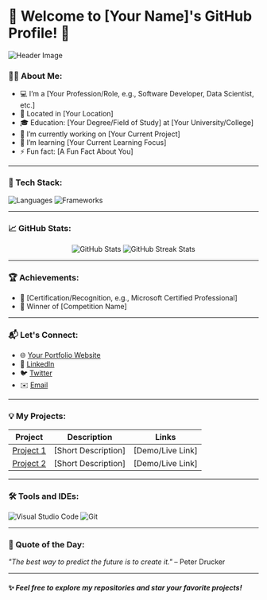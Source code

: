 # 🌟 Welcome to [Your Name]'s GitHub Profile! 🌟

![Header Image](https://your-image-link.com) <!-- Optional -->

### 👨‍💻 About Me:
- 💻 I’m a [Your Profession/Role, e.g., Software Developer, Data Scientist, etc.]
- 📍 Located in [Your Location]
- 🎓 Education: [Your Degree/Field of Study] at [Your University/College]
- 🔭 I’m currently working on [Your Current Project]
- 🌱 I’m learning [Your Current Learning Focus]
- ⚡ Fun fact: [A Fun Fact About You]

---

### 🔧 Tech Stack:
![Languages](https://img.shields.io/badge/Languages-HTML/CSS/JS-blue) ![Frameworks](https://img.shields.io/badge/Frameworks-React/Node.js-red) <!-- Add relevant badges -->

---

### 📈 GitHub Stats:
<div align="center">
  <img src="https://github-readme-stats.vercel.app/api?username=your-username&show_icons=true&theme=radical" alt="GitHub Stats" />
  <img src="https://github-readme-streak-stats.herokuapp.com/?user=your-username&theme=radical" alt="GitHub Streak Stats" />
</div>

---

### 🏆 Achievements:
- 🏅 [Certification/Recognition, e.g., Microsoft Certified Professional]
- 🥇 Winner of [Competition Name]

---

### 📬 Let's Connect:
- 🌐 [Your Portfolio Website](https://yourwebsite.com)
- 💼 [LinkedIn](https://linkedin.com/in/yourprofile)
- 🐦 [Twitter](https://twitter.com/yourprofile)
- ✉️ [Email](mailto:your-email@example.com)

---

### 💡 My Projects:
| Project | Description | Links |
|---------|-------------|-------|
| [Project 1](https://github.com/project1) | [Short Description] | [Demo/Live Link] |
| [Project 2](https://github.com/project2) | [Short Description] | [Demo/Live Link] |

---

### 🛠️ Tools and IDEs:
![Visual Studio Code](https://img.shields.io/badge/VS%20Code-blue) ![Git](https://img.shields.io/badge/Git-orange) <!-- Add tools you use -->

---

### 🎉 Quote of the Day:
_"The best way to predict the future is to create it."_ – Peter Drucker

---

#### ✨ _Feel free to explore my repositories and star your favorite projects!_

